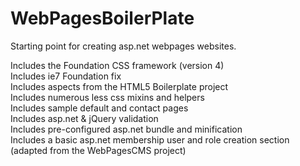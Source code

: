WebPagesBoilerPlate
===================

Starting point for creating asp.net webpages websites. <br/>

Includes the Foundation CSS framework (version 4) <br/>
Includes ie7 Foundation fix <br/>
Includes aspects from the HTML5 Boilerplate project <br/>
Includes numerous less css mixins and helpers <br/>
Includes sample default and contact pages <br/>
Includes asp.net & jQuery validation <br/>
Includes pre-configured asp.net bundle and minification <br/>
Includes a basic asp.net membership user and role creation section (adapted from the WebPagesCMS project) <br/>